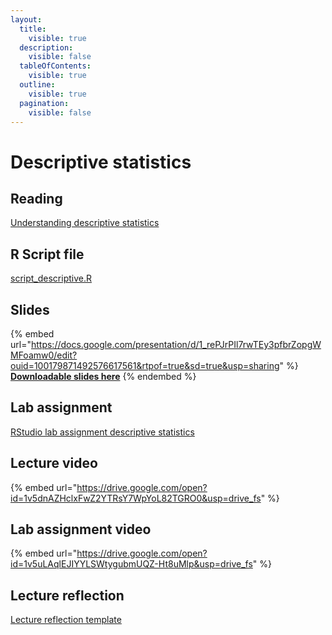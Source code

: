 ```yaml
---
layout:
  title:
    visible: true
  description:
    visible: false
  tableOfContents:
    visible: true
  outline:
    visible: true
  pagination:
    visible: false
---
```


# Descriptive statistics

## Reading

[Understanding descriptive statistics](https://drive.google.com/file/d/1313aMwi3FMDxMoIWgtl8Y95CEwfIWZV9/view?usp=sharing)

## R Script file

[script\_descriptive.R](https://drive.google.com/open?id=1qIHculVRo3WjqhQc5W3bYjGJ6iL4F0xR\&usp=drive_fs)

## Slides

{% embed url="https://docs.google.com/presentation/d/1_rePJrPIl7rwTEy3pfbrZopgWMFoamw0/edit?ouid=100179871492576617561&rtpof=true&sd=true&usp=sharing" %}
[**Downloadable slides here**](https://docs.google.com/presentation/d/1_rePJrPIl7rwTEy3pfbrZopgWMFoamw0/edit?usp=sharing\&ouid=100179871492576617561\&rtpof=true\&sd=true)
{% endembed %}

## Lab assignment

[RStudio lab assignment descriptive statistics](https://docs.google.com/document/d/1_yR0S9uqiJpD5GhtboMJEUjQQdVurKVs?rtpof=true\&usp=drive_fs)

## Lecture video

{% embed url="https://drive.google.com/open?id=1v5dnAZHclxFwZ2YTRsY7WpYoL82TGRO0&usp=drive_fs" %}

## Lab assignment video

{% embed url="https://drive.google.com/open?id=1v5uLAqlEJIYYLSWtygubmUQZ-Ht8uMlp&usp=drive_fs" %}

## Lecture reflection

[Lecture reflection template](https://docs.google.com/document/d/1ZhJXlW8EQdPbIqFJ4pz04zhb49jElgbM?rtpof=true\&usp=drive_fs)

